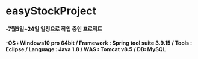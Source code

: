 # easyStockProject

#### -7월5일~24일 일정으로 작업 중인 프로젝트
#### -OS : Windows10 pro 64bit / Framework : Spring tool suite 3.9.15 / Tools : Eclipse / Language : Java 1.8 / WAS : Tomcat v8.5 / DB: MySQL
